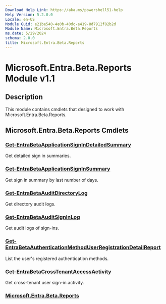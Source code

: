 ```yaml
---
Download Help Link: https://aka.ms/powershell51-help
Help Version: 5.2.0.0
Locale: en-US
Module Guid: e21be540-4e0b-40dc-a419-8d7912f82b2d
Module Name: Microsoft.Entra.Beta.Reports
ms.date: 5/29/2024
schema: 2.0.0
title: Microsoft.Entra.Beta.Reports
---
```

# Microsoft.Entra.Beta.Reports Module v1.1

## Description

This module contains cmdlets that designed to work with Microsoft.Entra.Beta.Reports.

## Microsoft.Entra.Beta.Reports Cmdlets

### [Get-EntraBetaApplicationSignInDetailedSummary](Get-EntraBetaApplicationSignInDetailedSummary.md)

Get detailed sign in summaries.

### [Get-EntraBetaApplicationSignInSummary](Get-EntraBetaApplicationSignInSummary.md)

Get sign in summary by last number of days.

### [Get-EntraBetaAuditDirectoryLog](Get-EntraBetaAuditDirectoryLog.md)

Get directory audit logs.

### [Get-EntraBetaAuditSignInLog](Get-EntraBetaAuditSignInLog.md)

Get audit logs of sign-ins.

### [Get-EntraBetaAuthenticationMethodUserRegistrationDetailReport](Get-EntraBetaAuthenticationMethodUserRegistrationDetailReport.md)

List the user's registered authentication methods.

### [Get-EntraBetaCrossTenantAccessActivity](Get-EntraBetaCrossTenantAccessActivity.md)

Get cross-tenant user sign-in activity.

### [Microsoft.Entra.Beta.Reports](Microsoft.Entra.Beta.Reports.md)


